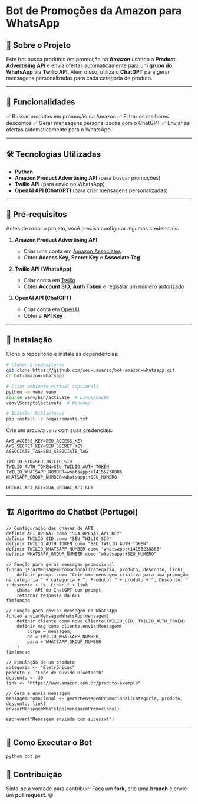 # Bot de Promoções da Amazon para WhatsApp

## 📌 Sobre o Projeto
Este bot busca produtos em promoção na **Amazon** usando a **Product Advertising API** e envia ofertas automaticamente para um **grupo do WhatsApp** via **Twilio API**. Além disso, utiliza o **ChatGPT** para gerar mensagens personalizadas para cada categoria de produto.

---

## 🚀 Funcionalidades
✅ Buscar produtos em promoção na Amazon
✅ Filtrar os melhores descontos
✅ Gerar mensagens personalizadas com o ChatGPT
✅ Enviar as ofertas automaticamente para o WhatsApp

---

## 🛠️ Tecnologias Utilizadas
- **Python**
- **Amazon Product Advertising API** (para buscar promoções)
- **Twilio API** (para envio no WhatsApp)
- **OpenAI API (ChatGPT)** (para criar mensagens personalizadas)

---

## 📌 Pré-requisitos
Antes de rodar o projeto, você precisa configurar algumas credenciais:

1. **Amazon Product Advertising API**
   - Criar uma conta em [Amazon Associates](https://affiliate-program.amazon.com/)
   - Obter **Access Key**, **Secret Key** e **Associate Tag**

2. **Twilio API (WhatsApp)**
   - Criar conta em [Twilio](https://www.twilio.com/)
   - Obter **Account SID**, **Auth Token** e registrar um número autorizado

3. **OpenAI API (ChatGPT)**
   - Criar conta em [OpenAI](https://openai.com/)
   - Obter a **API Key**

---

## 🔧 Instalação
Clone o repositório e instale as dependências:
```bash
# Clonar o repositório
git clone https://github.com/seu-usuario/bot-amazon-whatsapp.git
cd bot-amazon-whatsapp

# Criar ambiente virtual (opcional)
python -m venv venv
source venv/bin/activate  # Linux/macOS
venv\Scripts\activate  # Windows

# Instalar bibliotecas
pip install -r requirements.txt
```

Crie um arquivo `.env` com suas credenciais:
```env
AWS_ACCESS_KEY=SEU_ACCESS_KEY
AWS_SECRET_KEY=SEU_SECRET_KEY
ASSOCIATE_TAG=SEU_ASSOCIATE_TAG

TWILIO_SID=SEU_TWILIO_SID
TWILIO_AUTH_TOKEN=SEU_TWILIO_AUTH_TOKEN
TWILIO_WHATSAPP_NUMBER=whatsapp:+14155238886
WHATSAPP_GROUP_NUMBER=whatsapp:+SEU_NUMERO

OPENAI_API_KEY=SUA_OPENAI_API_KEY
```

---

## 🏗️ Algoritmo do Chatbot (Portugol)
```portugol
// Configuração das chaves de API
definir API_OPENAI como "SUA_OPENAI_API_KEY"
definir TWILIO_SID como "SEU_TWILIO_SID"
definir TWILIO_AUTH_TOKEN como "SEU_TWILIO_AUTH_TOKEN"
definir TWILIO_WHATSAPP_NUMBER como "whatsapp:+14155238886"
definir WHATSAPP_GROUP_NUMBER como "whatsapp:+SEU_NUMERO"

// Função para gerar mensagem promocional
funcao gerarMensagemPromocional(categoria, produto, desconto, link)
    definir prompt como "Crie uma mensagem criativa para uma promoção na categoria " + categoria + ". Produto: " + produto + ", Desconto: " + desconto + "%, Link: " + link
    chamar API do ChatGPT com prompt
    retornar resposta da API
fimfuncao

// Função para enviar mensagem no WhatsApp
funcao enviarMensagemWhatsApp(mensagem)
    definir cliente como novo Cliente(TWILIO_SID, TWILIO_AUTH_TOKEN)
    definir msg como cliente.enviarMensagem(
        corpo = mensagem,
        de = TWILIO_WHATSAPP_NUMBER,
        para = WHATSAPP_GROUP_NUMBER
    )
fimfuncao

// Simulação de um produto
categoria <- "Eletrônicos"
produto <- "Fone de Ouvido Bluetooth"
desconto <- 30
link <- "https://www.amazon.com.br/produto-exemplo"

// Gera e envia mensagem
mensagemPromocional <- gerarMensagemPromocional(categoria, produto, desconto, link)
enviarMensagemWhatsApp(mensagemPromocional)

escrever("Mensagem enviada com sucesso!")
```

---

## 🎯 Como Executar o Bot
```bash
python bot.py
```

## 🤝 Contribuição
Sinta-se à vontade para contribuir! Faça um **fork**, crie uma **branch** e envie um **pull request**. 😃





